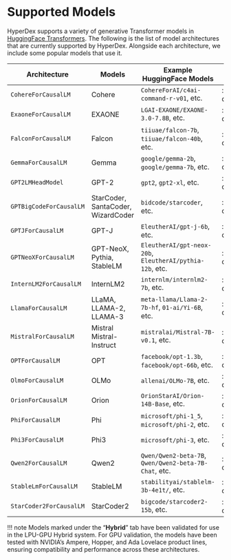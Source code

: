 # Supported Models

HyperDex supports a variety of generative Transformer models in [HuggingFace Transformers](https://huggingface.co/models). The following is the list of model architectures that are currently supported by HyperDex. Alongside each architecture, we include some popular models that use it.

|**Architecture**         |**Models**                             |**Example HuggingFace Models**                           |**Hybrid**       |
|-------------------------|---------------------------------------|---------------------------------------------------------|-----------------|
|`CohereForCausalLM`      |Cohere                                 |`CohereForAI/c4ai-command-r-v01`, etc.                   |:material-check: |
|`ExaoneForCausalLM`      |EXAONE                                 |`LGAI-EXAONE/EXAONE-3.0-7.8B`, etc.                      |:material-close: |
|`FalconForCausalLM`      |Falcon                                 |`tiiuae/falcon-7b`, `tiiuae/falcon-40b`, etc.            |:material-close: |
|`GemmaForCausalLM`       |Gemma                                  |`google/gemma-2b`, `google/gemma-7b`, etc.               |:material-close: |
|`GPT2LMHeadModel`        |GPT-2                                  |`gpt2`, `gpt2-xl`, etc.                                  |:material-check: |
|`GPTBigCodeForCausalLM`  |StarCoder, SantaCoder, WizardCoder     |`bidcode/starcoder`, etc.                                |:material-close: |
|`GPTJForCausalLM`        |GPT-J                                  |`EleutherAI/gpt-j-6b`, etc.                              |:material-close: |
|`GPTNeoXForCausalLM`     |GPT-NeoX,<br>Pythia,<br>StableLM       |`EleutherAI/gpt-neox-20b`, `EleutherAI/pythia-12b`, etc. |:material-close: |
|`InternLM2ForCausalLM`   |InternLM2                              |`internlm/internlm2-7b`, etc.                            |:material-close: |
|`LlamaForCausalLM`       |LLaMA,<br>LLAMA-2,<br>LLAMA-3          |`meta-llama/Llama-2-7b-hf`, `01-ai/Yi-6B`, etc.          |:material-check: |
|`MistralForCausalLM`     |Mistral<br>Mistral-Instruct            |`mistralai/Mistral-7B-v0.1`, etc.                        |:material-close: |
|`OPTForCausalLM`         |OPT                                    |`facebook/opt-1.3b`, `facebook/opt-66b`, etc.            |:material-check: |
|`OlmoForCausalLM`        |OLMo                                   |`allenai/OLMo-7B`, etc.                                  |:material-close: |
|`OrionForCausalLM`       |Orion                                  |`OrionStarAI/Orion-14B-Base`, etc.                       |:material-close: |
|`PhiForCausalLM`         |Phi                                    |`microsoft/phi-1_5`, `microsoft/phi-2`, etc.             |:material-close: |
|`Phi3ForCausalLM`        |Phi3                                   |`microsoft/phi-3`, etc.                                  |:material-check: |
|`Qwen2ForCausalLM`       |Qwen2                                  |`Qwen/Qwen2-beta-7B`, `Qwen/Qwen2-beta-7B-Chat`, etc.    |:material-close: |
|`StableLmForCausalLM`    |StableLM                               |`stabilityai/stablelm-3b-4e1t/`, etc.                    |:material-close: |
|`StarCoder2ForCausalLM`  |StarCoder2                             |`bigcode/starcoder2-15b`, etc.                           |:material-close: |

!!! note
    Models marked under the “**Hybrid**” tab have been validated for use in the LPU-GPU Hybrid system. For GPU validation, the models have been tested with NVIDIA’s Ampere, Hopper, and Ada Lovelace product lines, ensuring compatibility and performance across these architectures.
